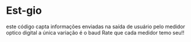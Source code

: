 # Est-gio
este código capta informações enviadas na saída de usuário pelo medidor optico digital
a única variação é o baud Rate que cada medidor temo seu!!
